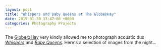 ```yaml
---
layout: post
title: "Whispers and Baby Queens at The Globe@Hay"
date: 2015-01-30 13:47:00 +0000
categories: Photography Projects
---
```


<!-- wp:paragraph -->
<p>The <a href="http://www.globeathay.org/">Globe@Hay</a> very kindly allowed me to photograph acoustic duo <a href="https://www.facebook.com/pages/Whispers/1452365364976478"><em>Whispers</em></a> and <em><a href="https://www.facebook.com/pages/Baby-Queens/523170581048847">Baby Queens</a></em>. Here's a selection of images from the night... </p>
<!-- /wp:paragraph -->

<!-- wp:gallery {"columns":4,"linkTo":"media"} -->
<figure class="wp-block-gallery has-nested-images columns-4 is-cropped"><!-- wp:image {"id":161,"sizeSlug":"large","linkDestination":"media"} -->
<figure class="wp-block-image size-large"><a href="{{ site.baseurl }}/wp-content/uploads/2022/12/dsc0004_16411702685_o-scaled.jpg"><img src="https://www.circleseven.co.uk/wp-content/uploads/2022/12/dsc0004_16411702685_o-1024x712.jpg" alt="" class="wp-image-161"/></a></figure>
<!-- /wp:image -->

<!-- wp:image {"id":160,"sizeSlug":"large","linkDestination":"media"} -->
<figure class="wp-block-image size-large"><a href="{{ site.baseurl }}/wp-content/uploads/2022/12/dsc0007_16411776971_o-scaled.jpg"><img src="https://www.circleseven.co.uk/wp-content/uploads/2022/12/dsc0007_16411776971_o-1024x681.jpg" alt="" class="wp-image-160"/></a></figure>
<!-- /wp:image -->

<!-- wp:image {"id":159,"sizeSlug":"large","linkDestination":"media"} -->
<figure class="wp-block-image size-large"><a href="{{ site.baseurl }}/wp-content/uploads/2022/12/dsc0039_15790273984_o-scaled.jpg"><img src="https://www.circleseven.co.uk/wp-content/uploads/2022/12/dsc0039_15790273984_o-scaled.jpg" alt="" class="wp-image-159"/></a></figure>
<!-- /wp:image -->

<!-- wp:image {"id":158,"sizeSlug":"large","linkDestination":"media"} -->
<figure class="wp-block-image size-large"><a href="{{ site.baseurl }}/wp-content/uploads/2022/12/dsc0022_16410883251_o-scaled.jpg"><img src="https://www.circleseven.co.uk/wp-content/uploads/2022/12/dsc0022_16410883251_o-1024x919.jpg" alt="" class="wp-image-158"/></a></figure>
<!-- /wp:image -->

<!-- wp:image {"id":157,"sizeSlug":"large","linkDestination":"media"} -->
<figure class="wp-block-image size-large"><a href="{{ site.baseurl }}/wp-content/uploads/2022/12/dsc0059_15790553784_o-scaled.jpg"><img src="https://www.circleseven.co.uk/wp-content/uploads/2022/12/dsc0059_15790553784_o-1024x759.jpg" alt="" class="wp-image-157"/></a></figure>
<!-- /wp:image -->

<!-- wp:image {"id":156,"sizeSlug":"large","linkDestination":"media"} -->
<figure class="wp-block-image size-large"><a href="{{ site.baseurl }}/wp-content/uploads/2022/12/dsc0054_15792248973_o-scaled.jpg"><img src="https://www.circleseven.co.uk/wp-content/uploads/2022/12/dsc0054_15792248973_o-681x1024.jpg" alt="" class="wp-image-156"/></a></figure>
<!-- /wp:image -->

<!-- wp:image {"id":155,"sizeSlug":"large","linkDestination":"media"} -->
<figure class="wp-block-image size-large"><a href="{{ site.baseurl }}/wp-content/uploads/2022/12/dsc0048_15790786634_o-scaled.jpg"><img src="https://www.circleseven.co.uk/wp-content/uploads/2022/12/dsc0048_15790786634_o-1024x734.jpg" alt="" class="wp-image-155"/></a></figure>
<!-- /wp:image -->

<!-- wp:image {"id":154,"sizeSlug":"large","linkDestination":"media"} -->
<figure class="wp-block-image size-large"><a href="{{ site.baseurl }}/wp-content/uploads/2022/12/dsc0041_16387796946_o-scaled.jpg"><img src="https://www.circleseven.co.uk/wp-content/uploads/2022/12/dsc0041_16387796946_o-681x1024.jpg" alt="" class="wp-image-154"/></a></figure>
<!-- /wp:image -->

<!-- wp:image {"id":153,"sizeSlug":"large","linkDestination":"media"} -->
<figure class="wp-block-image size-large"><a href="{{ site.baseurl }}/wp-content/uploads/2022/12/dsc0033_15792841293_o-scaled.jpg"><img src="https://www.circleseven.co.uk/wp-content/uploads/2022/12/dsc0033_15792841293_o-681x1024.jpg" alt="" class="wp-image-153"/></a></figure>
<!-- /wp:image -->

<!-- wp:image {"id":152,"sizeSlug":"large","linkDestination":"media"} -->
<figure class="wp-block-image size-large"><a href="{{ site.baseurl }}/wp-content/uploads/2022/12/dsc0001_16385740756_o-scaled.jpg"><img src="https://www.circleseven.co.uk/wp-content/uploads/2022/12/dsc0001_16385740756_o-681x1024.jpg" alt="" class="wp-image-152"/></a></figure>
<!-- /wp:image -->

<!-- wp:image {"id":151,"sizeSlug":"large","linkDestination":"media"} -->
<figure class="wp-block-image size-large"><a href="{{ site.baseurl }}/wp-content/uploads/2022/12/dsc0008_15791624243_o-scaled.jpg"><img src="https://www.circleseven.co.uk/wp-content/uploads/2022/12/dsc0008_15791624243_o-1024x681.jpg" alt="" class="wp-image-151"/></a></figure>
<!-- /wp:image --></figure>
<!-- /wp:gallery -->